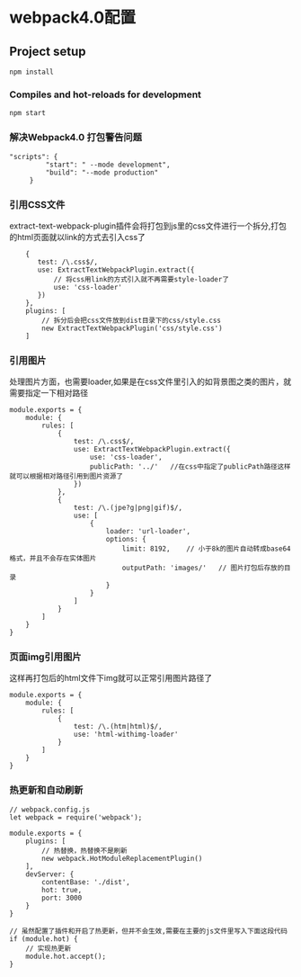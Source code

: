 ﻿

# webpack4.0配置

## Project setup
```
npm install
```

### Compiles and hot-reloads for development
```
npm start
```

### 解决Webpack4.0 打包警告问题
```
"scripts": {
         "start": " --mode development",
         "build": "--mode production"
     }
```
### 引用CSS文件
extract-text-webpack-plugin插件会将打包到js里的css文件进行一个拆分,打包的html页面就以link的方式去引入css了
```
    {
       test: /\.css$/,
       use: ExtractTextWebpackPlugin.extract({
           // 将css用link的方式引入就不再需要style-loader了
           use: 'css-loader'
       })
    },
    plugins: [
        // 拆分后会把css文件放到dist目录下的css/style.css
        new ExtractTextWebpackPlugin('css/style.css')
    ]
```

### 引用图片
处理图片方面，也需要loader,如果是在css文件里引入的如背景图之类的图片，就需要指定一下相对路径
```
module.exports = {
    module: {
        rules: [
            {
                test: /\.css$/,
                use: ExtractTextWebpackPlugin.extract({
                    use: 'css-loader',
                    publicPath: '../'   //在css中指定了publicPath路径这样就可以根据相对路径引用到图片资源了
                })
            },
            {
                test: /\.(jpe?g|png|gif)$/,
                use: [
                    {
                        loader: 'url-loader',
                        options: {
                            limit: 8192,    // 小于8k的图片自动转成base64格式，并且不会存在实体图片
                            outputPath: 'images/'   // 图片打包后存放的目录
                        }
                    }
                ]
            }
        ]
    }
}
```

### 页面img引用图片
这样再打包后的html文件下img就可以正常引用图片路径了
```
module.exports = {
    module: {
        rules: [
            {
                test: /\.(htm|html)$/,
                use: 'html-withimg-loader'
            }
        ]
    }
}
```

### 热更新和自动刷新

```
// webpack.config.js
let webpack = require('webpack');

module.exports = {
    plugins: [
        // 热替换，热替换不是刷新
        new webpack.HotModuleReplacementPlugin()
    ],
    devServer: {
        contentBase: './dist',
        hot: true,
        port: 3000
    }
}

// 虽然配置了插件和开启了热更新，但并不会生效,需要在主要的js文件里写入下面这段代码
if (module.hot) {
    // 实现热更新
    module.hot.accept();
}
```
